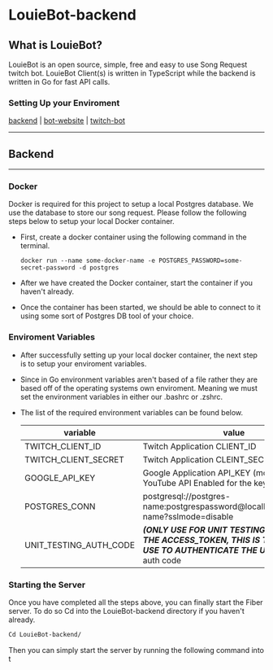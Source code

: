 # **LouieBot-backend**

## **What is LouieBot?**

LouieBot is an open source, simple, free and easy to use Song Request twitch bot. LouieBot Client(s) is written in TypeScript while the backend is written in Go for fast API calls.

### **Setting Up your Enviroment**

[backend](#backend) | [bot-website](https://github.com/Louuie/LouieBot) | [twitch-bot](https://github.com/Louuie/LouieBot)

---

## Backend

---

### Docker

Docker is required for this project to setup a local Postgres database. We use the database to store our song request. Please follow the following steps below to setup your local Docker container.

- First, create a docker container using the following command in the terminal.

    ``` docker
    docker run --name some-docker-name -e POSTGRES_PASSWORD=some-secret-password -d postgres
    ```

- After we have created the Docker container, start the container if you haven't already.

- Once the container has been started, we should be able to connect to it using some sort of Postgres DB tool of your choice.

### Enviroment Variables

- After successfully setting up your local docker container, the next step is to setup your enviroment variables.

- Since in Go environment variables aren't based of a file rather they are based off of the operating systems own enviroment. Meaning we must set the environment variables in either our .bashrc or .zshrc.

- The list of the required environment variables can be found below.

    |  variable | value |
    |---|---|
    |  TWITCH_CLIENT_ID | Twitch Application CLIENT_ID   |
    |  TWITCH_CLIENT_SECRET | Twitch Application CLEINT_SECRET  |  
    |  GOOGLE_API_KEY | Google Application API_KEY (most have YouTube API Enabled for the key to work) |
    | POSTGRES_CONN | postgresql://postgres-name:postgrespassword@localhost:port/table-name?sslmode=disable |
    | UNIT_TESTING_AUTH_CODE | ***(ONLY USE FOR UNIT TESTING! THIS IS NOT THE ACCESS_TOKEN, THIS IS THE CODE YOU USE TO AUTHENTICATE THE USER)*** twitch auth code  |

### Starting the Server

Once you have completed all the steps above, you can finally start the Fiber server. To do so Cd into the LouieBot-backend directory if you haven't already.

``` zsh
Cd LouieBot-backend/
```

Then you can simply start the server by running the following command into t
